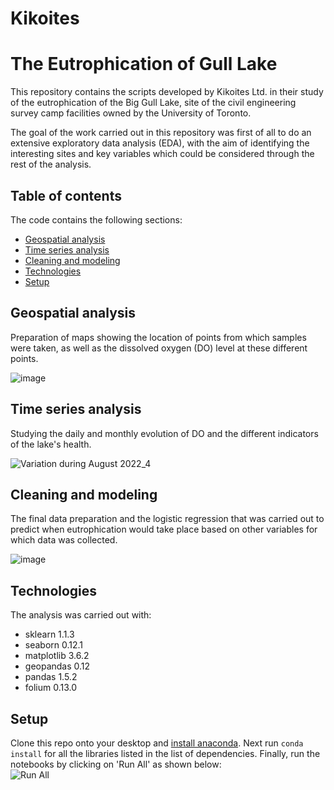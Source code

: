 # Kikoites

# The Eutrophication of Gull Lake

This repository contains the scripts developed by Kikoites Ltd. in their study of the eutrophication of the Big Gull Lake, site of the civil engineering survey camp facilities owned by the University of Toronto. 

The goal of the work carried out in this repository was first of all to do an extensive exploratory data analysis (EDA), with the aim of identifying the interesting sites and key variables which could be considered through the rest of the analysis. 

## Table of contents
The code contains the following sections:
* [Geospatial analysis](#Geospatial-analysis)
* [Time series analysis](#Time-series-analysis)
* [Cleaning and modeling](#Cleaning-and-modeling)
* [Technologies](#Technologies)
* [Setup](#Setup)

## Geospatial analysis
Preparation of maps showing the location of points from which samples were taken, as well as the dissolved oxygen (DO) level at these different points.

![image](https://user-images.githubusercontent.com/61752640/206346374-480e4f90-3c4f-4bb5-a903-6779e63c08b5.png)


## Time series analysis
Studying the daily and monthly evolution of DO and the different indicators of the lake's health.

![Variation during August 2022_4](https://user-images.githubusercontent.com/61752640/206352012-27040d0f-3df3-42cf-848f-80957e768712.png)


## Cleaning and modeling
The final data preparation and the logistic regression that was carried out to predict when eutrophication would take place based on other variables for which data was collected.

![image](https://user-images.githubusercontent.com/61752640/206345994-20fdaa21-0374-41d4-8430-21b634a5bf17.png)

## Technologies
The analysis was carried out with:
- sklearn 1.1.3
- seaborn 0.12.1
- matplotlib 3.6.2
- geopandas 0.12
- pandas 1.5.2
- folium 0.13.0

## Setup
Clone this repo onto your desktop and [install anaconda](https://docs.anaconda.com/anaconda/install/index.html). Next run `conda install` for all the libraries listed in the list of dependencies. Finally, run the notebooks by clicking on 'Run All' as shown below: <br>
![Run All](https://user-images.githubusercontent.com/61752640/206351826-78fa3e47-2b3d-4edf-ad22-4092daaac6c9.png) 

